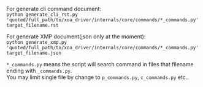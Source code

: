 For generate cli command document:   
`python generate_cli_rst.py 'quoted/full_path/to/xoa_driver/internals/core/commands/*_commands.py' target_filename.rst`

For generate XMP document(json only at the moment):   
`python generate_xmp.py 'quoted/full_path/to/xoa_driver/internals/core/commands/*_commands.py' target_filename.json`
    
   
`*_commands.py` means the script will search command in files that filename ending with `_commands.py`.   
You may limit single file by change to `p_commands.py`, `c_commands.py` etc..
